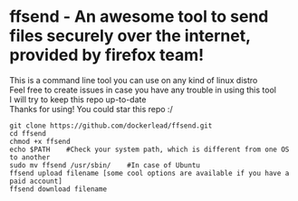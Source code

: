 # ffsend - An awesome tool to send files securely over the internet, provided by firefox team!
 This is a command line tool you can use on any kind of linux distro <br>
 Feel free to create issues in case you have any trouble in using this tool <br>
 I will try to keep this repo up-to-date <br>
 Thanks for using! You could star this repo :/ <br>

```shell
git clone https://github.com/dockerlead/ffsend.git
cd ffsend
chmod +x ffsend
echo $PATH    #Check your system path, which is different from one OS to another
sudo mv ffsend /usr/sbin/    #In case of Ubuntu
ffsend upload filename [some cool options are available if you have a paid account]
ffsend download filename
```
